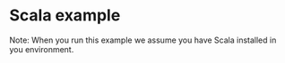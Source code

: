 # Scala example

Note: When you run this example we assume you have Scala installed in you environment.
